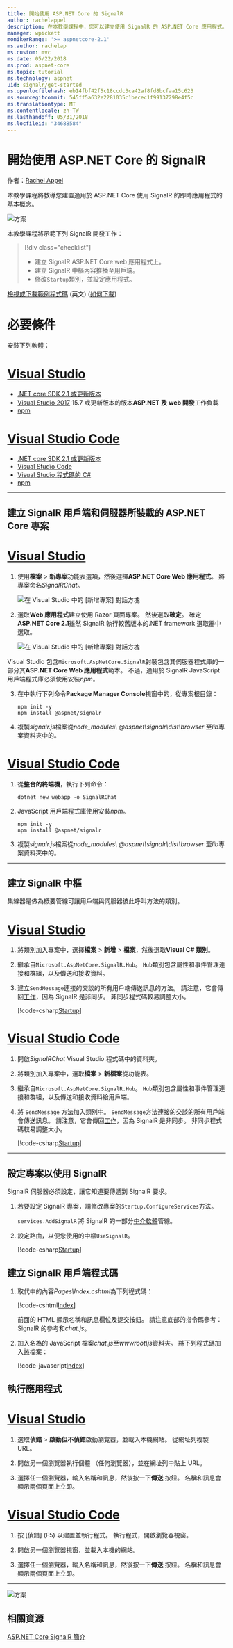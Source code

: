 ```yaml
---
title: 開始使用 ASP.NET Core 的 SignalR
author: rachelappel
description: 在本教學課程中，您可以建立使用 SignalR 的 ASP.NET Core 應用程式。
manager: wpickett
monikerRange: '>= aspnetcore-2.1'
ms.author: rachelap
ms.custom: mvc
ms.date: 05/22/2018
ms.prod: aspnet-core
ms.topic: tutorial
ms.technology: aspnet
uid: signalr/get-started
ms.openlocfilehash: eb14fbf42f5c18ccdc3ca42af8fd8bcfaa15c623
ms.sourcegitcommit: 545ff5a632e2281035c1becec1f99137298e4f5c
ms.translationtype: MT
ms.contentlocale: zh-TW
ms.lasthandoff: 05/31/2018
ms.locfileid: "34688584"
---
```

# <a name="get-started-with-signalr-on-aspnet-core"></a>開始使用 ASP.NET Core 的 SignalR

作者：[Rachel Appel](https://twitter.com/rachelappel)

本教學課程將教導您建置適用於 ASP.NET Core 使用 SignalR 的即時應用程式的基本概念。

   ![方案](get-started/_static/signalr-get-started-finished.png)

本教學課程將示範下列 SignalR 開發工作：

> [!div class="checklist"]
> * 建立 SignalR ASP.NET Core web 應用程式上。
> * 建立 SignalR 中樞內容推播至用戶端。
> * 修改`Startup`類別，並設定應用程式。

[檢視或下載範例程式碼](https://github.com/aspnet/Docs/tree/master/aspnetcore/signalr/get-started/sample/) \(英文\) ([如何下載](xref:tutorials/index#how-to-download-a-sample))

# <a name="prerequisites"></a>必要條件

安裝下列軟體：

# <a name="visual-studiotabvisual-studio"></a>[Visual Studio](#tab/visual-studio)

* [.NET core SDK 2.1 或更新版本](https://www.microsoft.com/net/download/all)
* [Visual Studio 2017](https://www.visualstudio.com/downloads/) 15.7 或更新版本的版本**ASP.NET 及 web 開發**工作負載
* [npm](https://www.npmjs.com/get-npm)

# <a name="visual-studio-codetabvisual-studio-code"></a>[Visual Studio Code](#tab/visual-studio-code)

* [.NET core SDK 2.1 或更新版本](https://www.microsoft.com/net/download/all)
* [Visual Studio Code](https://code.visualstudio.com/download)
* [Visual Studio 程式碼的 C#](https://marketplace.visualstudio.com/items?itemName=ms-vscode.csharp)
* [npm](https://www.npmjs.com/get-npm)

-----

## <a name="create-an-aspnet-core-project-that-hosts-signalr-client-and-server"></a>建立 SignalR 用戶端和伺服器所裝載的 ASP.NET Core 專案

# <a name="visual-studiotabvisual-studio"></a>[Visual Studio](#tab/visual-studio/)

1. 使用**檔案** > **新專案**功能表選項，然後選擇**ASP.NET Core Web 應用程式**。 將專案命名*SignalRChat*。

   ![在 Visual Studio 中的 [新增專案] 對話方塊](get-started/_static/signalr-new-project-dialog.png)

2. 選取**Web 應用程式**建立使用 Razor 頁面專案。 然後選取**確定**。 確定**ASP.NET Core 2.1**雖然 SignalR 執行較舊版本的.NET framework 選取器中選取。

   ![在 Visual Studio 中的 [新增專案] 對話方塊](get-started/_static/signalr-new-project-choose-type.png)

Visual Studio 包含`Microsoft.AspNetCore.SignalR`封裝包含其伺服器程式庫的一部分其**ASP.NET Core Web 應用程式**範本。 不過，適用於 SignalR JavaScript 用戶端程式庫必須使用安裝*npm*。

3. 在中執行下列命令**Package Manager Console**視窗中的，從專案根目錄：

    ```console
    npm init -y
    npm install @aspnet/signalr
    ```     

4. 複製*signalr.js*檔案從*node_modules\\ @aspnet\signalr\dist\browser* 至*lib*專案資料夾中的。

# <a name="visual-studio-codetabvisual-studio-code"></a>[Visual Studio Code](#tab/visual-studio-code/)

1. 從**整合的終端機**，執行下列命令：

    ```console
    dotnet new webapp -o SignalRChat
    ```

2. JavaScript 用戶端程式庫使用安裝*npm*。

    ```console
    npm init -y
    npm install @aspnet/signalr
    ```

3. 複製*signalr.js*檔案從*node_modules\\ @aspnet\signalr\dist\browser* 至*lib*專案資料夾中的。

-----

## <a name="create-the-signalr-hub"></a>建立 SignalR 中樞

集線器是做為概要管線可讓用戶端與伺服器彼此呼叫方法的類別。

# <a name="visual-studiotabvisual-studio"></a>[Visual Studio](#tab/visual-studio/)

1. 將類別加入專案中，選擇**檔案** > **新增** > **檔案**，然後選取**Visual C# 類別**。

2. 繼承自`Microsoft.AspNetCore.SignalR.Hub`。 `Hub`類別包含屬性和事件管理連接和群組，以及傳送和接收資料。

3. 建立`SendMessage`連接的交談的所有用戶端傳送訊息的方法。 請注意，它會傳回[工作](https://msdn.microsoft.com/library/system.threading.tasks.task(v=vs.110).aspx)，因為 SignalR 是非同步。 非同步程式碼較易調整大小。

   [!code-csharp[Startup](get-started/sample/Hubs/ChatHub.cs)]

# <a name="visual-studio-codetabvisual-studio-code"></a>[Visual Studio Code](#tab/visual-studio-code/)

1. 開啟*SignalRChat* Visual Studio 程式碼中的資料夾。

2. 將類別加入專案中，選取**檔案** > **新檔案**從功能表。

3. 繼承自`Microsoft.AspNetCore.SignalR.Hub`。 `Hub`類別包含屬性和事件管理連接和群組，以及傳送和接收資料給用戶端。

4. 將 `SendMessage` 方法加入類別中。 `SendMessage`方法連接的交談的所有用戶端會傳送訊息。 請注意，它會傳回[工作](/dotnet/api/system.threading.tasks.task)，因為 SignalR 是非同步。 非同步程式碼較易調整大小。

   [!code-csharp[Startup](get-started/sample/Hubs/ChatHub.cs?range=6-12)]

-----

## <a name="configure-the-project-to-use-signalr"></a>設定專案以使用 SignalR

SignalR 伺服器必須設定，讓它知道要傳遞到 SignalR 要求。

1. 若要設定 SignalR 專案，請修改專案的`Startup.ConfigureServices`方法。

   `services.AddSignalR` 將 SignalR 的一部分[中介軟體](xref:fundamentals/middleware/index)管線。

2. 設定路由，以便您使用的中樞`UseSignalR`。


   [!code-csharp[Startup](get-started/sample/Startup.cs?highlight=37,57-60)]


## <a name="create-the-signalr-client-code"></a>建立 SignalR 用戶端程式碼

1. 取代中的內容*Pages\Index.cshtml*為下列程式碼：

   [!code-cshtml[Index](get-started/sample/Pages/Index.cshtml)]

   前面的 HTML 顯示名稱和訊息欄位及提交按鈕。 請注意底部的指令碼參考： SignalR 的參考和*chat.js*。

2. 加入名為的 JavaScript 檔案*chat.js*至*wwwroot\js*資料夾。 將下列程式碼加入該檔案：

   [!code-javascript[Index](get-started/sample/wwwroot/js/chat.js)]

## <a name="run-the-app"></a>執行應用程式

# <a name="visual-studiotabvisual-studio"></a>[Visual Studio](#tab/visual-studio)

1. 選取**偵錯** > **啟動但不偵錯**啟動瀏覽器，並載入本機網站。 從網址列複製 URL。

1. 開啟另一個瀏覽器執行個體 （任何瀏覽器），並在網址列中貼上 URL。

1. 選擇任一個瀏覽器，輸入名稱和訊息，然後按一下**傳送** 按鈕。 名稱和訊息會顯示兩個頁面上立即。

# <a name="visual-studio-codetabvisual-studio-code"></a>[Visual Studio Code](#tab/visual-studio-code)

1. 按 [偵錯] (F5) 以建置並執行程式。 執行程式，開啟瀏覽器視窗。

1. 開啟另一個瀏覽器視窗，並載入本機的網站。

1. 選擇任一個瀏覽器，輸入名稱和訊息，然後按一下**傳送** 按鈕。 名稱和訊息會顯示兩個頁面上立即。

---

  ![方案](get-started/_static/signalr-get-started-finished.png)

## <a name="related-resources"></a>相關資源

[ASP.NET Core SignalR 簡介](introduction.md)
